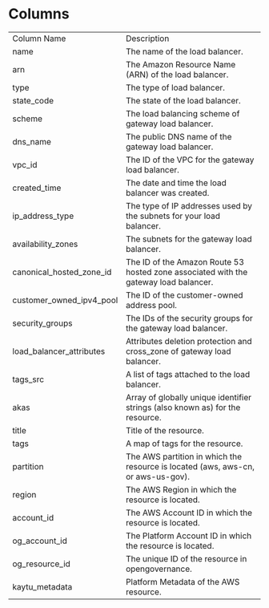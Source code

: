 # Columns  

<table>
	<tr><td>Column Name</td><td>Description</td></tr>
	<tr><td>name</td><td>The name of the load balancer.</td></tr>
	<tr><td>arn</td><td>The Amazon Resource Name (ARN) of the load balancer.</td></tr>
	<tr><td>type</td><td>The type of load balancer.</td></tr>
	<tr><td>state_code</td><td>The state of the load balancer.</td></tr>
	<tr><td>scheme</td><td>The load balancing scheme of gateway load balancer.</td></tr>
	<tr><td>dns_name</td><td>The public DNS name of the gateway load balancer.</td></tr>
	<tr><td>vpc_id</td><td>The ID of the VPC for the gateway load balancer.</td></tr>
	<tr><td>created_time</td><td>The date and time the load balancer was created.</td></tr>
	<tr><td>ip_address_type</td><td>The type of IP addresses used by the subnets for your load balancer.</td></tr>
	<tr><td>availability_zones</td><td>The subnets for the gateway load balancer.</td></tr>
	<tr><td>canonical_hosted_zone_id</td><td>The ID of the Amazon Route 53 hosted zone associated with the gateway load balancer.</td></tr>
	<tr><td>customer_owned_ipv4_pool</td><td>The ID of the customer-owned address pool.</td></tr>
	<tr><td>security_groups</td><td>The IDs of the security groups for the gateway load balancer.</td></tr>
	<tr><td>load_balancer_attributes</td><td>Attributes deletion protection and cross_zone of gateway load balancer.</td></tr>
	<tr><td>tags_src</td><td>A list of tags attached to the load balancer.</td></tr>
	<tr><td>akas</td><td>Array of globally unique identifier strings (also known as) for the resource.</td></tr>
	<tr><td>title</td><td>Title of the resource.</td></tr>
	<tr><td>tags</td><td>A map of tags for the resource.</td></tr>
	<tr><td>partition</td><td>The AWS partition in which the resource is located (aws, aws-cn, or aws-us-gov).</td></tr>
	<tr><td>region</td><td>The AWS Region in which the resource is located.</td></tr>
	<tr><td>account_id</td><td>The AWS Account ID in which the resource is located.</td></tr>
	<tr><td>og_account_id</td><td>The Platform Account ID in which the resource is located.</td></tr>
	<tr><td>og_resource_id</td><td>The unique ID of the resource in opengovernance.</td></tr>
	<tr><td>kaytu_metadata</td><td>Platform Metadata of the AWS resource.</td></tr>
</table>